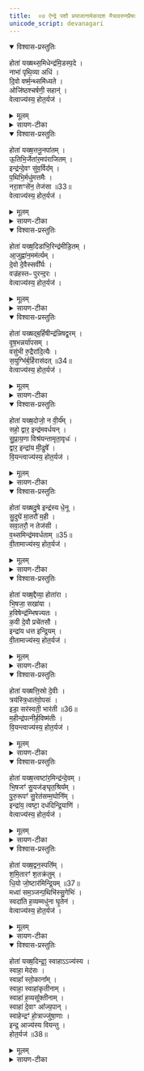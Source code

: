 ```yaml
---
title:  ०७ ऐन्द्रे पशौ प्रयाजानामेकादश मैत्रावरुणप्रैषाः
unicode_script: devanagari
---
```


<details open><summary>विश्वास-प्रस्तुतिः</summary>

होता॑ यख्षथ्स॒मिधेन्द्र॑मि॒डस्प॒दे ।  
नाभा॑ पृथि॒व्या अधि॑ ।  
दि॒वो वर्ष्म॒न्थ्समि॑ध्यते ।  
ओजि॑ष्ठश्चर्षणी॒ सहान्॑ ।  
वेत्वाज्य॑स्य॒ होत॒र्यज॑ ।  
</details>

<details><summary>मूलम्</summary>

होता॑ यख्षथ्स॒मिधेन्द्र॑मि॒डस्प॒दे ।  
नाभा॑ पृथि॒व्या अधि॑ ।  
दि॒वो वर्ष्म॒न्थ्समि॑ध्यते ।  
ओजि॑ष्ठश्चर्षणी॒ सहान्॑ ।  
वेत्वाज्य॑स्य॒ होत॒र्यज॑ ।  
</details>

<details><summary>सायण-टीका</summary>

(SB) 1इत्थं षड्भिरनुवाकैरस्यां कौकिल्यां सौत्रामण्यामध्वर्यवमुक्तम् । अथावशिष्टैश्चतुर्दशभिरनुवाकैर्हौत्रमुच्यते । तत्रास्मिन् सप्तमेऽनुवाके होतारमुद्दिश्य मैत्रावरुणेन पठनीया एकादश प्रयाजप्रैषा उच्यन्ते । तत्र 'समिद्भ्यः प्रेष्य' इत्यध्वर्युणा प्रेषितो मैत्रावरुणः प्रैषमन्त्रं पठति । तमिमं मन्त्रमाह - योऽयं होता विद्यते सोऽयं समिधेन्द्रं समिन्नामकेनाग्निना युक्तमिन्द्रं इडस्पदे इडाख्याया गोः पदस्थाने अस्मिन्नाहवनीये यक्षत् यजतु पूजयत्वित्यर्थः । या सोमक्रयणी गौः तस्याः पादपांसोः कियानपि भाग आहवनीये प्रक्षिप्तः तस्मादिडस्पदमित्युच्यते । समिन्नामकः कश्चिदग्निविशेषः प्रथमयाऽऽहुत्या हूयते । अतः समिन्नामकाग्निद्वारा तमिन्द्रं होता यक्षदित्युच्यते । तच्चेडायाः पदं आहवनीयाख्यं पृथिव्या नाभा नाभिस्थानीयायामुत्तरवेद्यां अध्युपरि वर्तते । हूयमानोऽयमग्निः दिवो वर्ष्मन् द्युलोकस्य शरीरस्थानीय इत्यर्थः । तत्र समिध्यते सम्यग्दीप्यते । चर्षणीसहान् चर्षणयो मनुष्याः तान् सहन्ते अभिभवन्तीत चर्षणीसहाः देवाः तानुद्दिश्य तेषां देवानां मध्ये ओजिष्ठः अत्यन्तप्रबलः तादृशोऽग्निः आज्यस्य वेतु इदमाज्यमश्नातु पिबत्वित्यर्थः । हे होतः! यज तदर्थं याज्यां पठ ॥
</details>

<details open><summary>विश्वास-प्रस्तुतिः</summary>

होता॑ यख्ष॒त्तनू॒नपा॑तम् ।  
ऊ॒तिभि॒र्जेता॑र॒मप॑राजितम् ।  
इन्द्र॑न्दे॒वꣳ सु॑व॒र्विद᳚म् ।  
प॒थिभि॒र्मधु॑मत्तमैः ।  
नरा॒शꣳसे॑न॒ तेज॑सा ॥33॥  
वेत्वाज्य॑स्य॒ होत॒र्यज॑ ।  
</details>

<details><summary>मूलम्</summary>

होता॑ यख्ष॒त्तनू॒नपा॑तम् ।  
ऊ॒तिभि॒र्जेता॑र॒मप॑राजितम् ।  
इन्द्र॑न्दे॒वꣳ सु॑व॒र्विद᳚म् ।  
प॒थिभि॒र्मधु॑मत्तमैः ।  
नरा॒शꣳसे॑न॒ तेज॑सा ॥33॥  
वेत्वाज्य॑स्य॒ होत॒र्यज॑ ।  
</details>

<details><summary>सायण-टीका</summary>

2द्वितीयं प्रैषमन्त्रमाह - अत्र सर्वत्र प्रथमान्तो होतृशब्दो दैव्यं होतारमाचष्टे, संबुद्ध्यन्तो मानुषम् । यथा पूर्वमन्त्रे समिच्छब्दः प्रयाजदेवतारूपमग्निविशेषमाह, एवमत्रापि तनूनपाच्छब्दो द्वितीयप्रयाजदेवतारूपमग्निविशेषमाचष्टे । दैव्यो होता तनूनपान्नामकमग्निं यक्षत् यजतु पूजयतु त्वदग्निद्वारा इन्द्रं पूजयतु । कीदृशमिन्द्रम्? ऊतिभिः अस्मद्रक्षणैर्युक्तं, जेतारं युद्धे जयशीलं केनाप्यन्येन अपराजितं, देवं द्योतमानं, सुवर्विदं स्वर्गस्य लब्धारं, मधुमत्तमैः अन्नपानादिपाथेयसंपत्त्या अत्यन्तं मधुरैः पथिभिः मार्गैर्युक्तं, नराशंसेन मनुष्यैः शंसनीयेन तेजसा युक्तं, तथाविधेन्द्रपूजार्थं तनूनपादग्निराज्यं पिबतु । तदर्थं हे मानुष होतः! याज्यां पठ ॥
</details>

<details open><summary>विश्वास-प्रस्तुतिः</summary>

होता॑ यख्ष॒दिडा॑भि॒रिन्द्र॑मीडि॒तम् ।  
आ॒जुह्वा॑न॒मम॑र्त्यम् ।  
दे॒वो दे॒वैस्सवी᳚र्यः ।  
वज्र॑हस्तᳶ पुरन्द॒रः ।  
वेत्वाज्य॑स्य॒ होत॒र्यज॑ ।  
</details>

<details><summary>मूलम्</summary>

होता॑ यख्ष॒दिडा॑भि॒रिन्द्र॑मीडि॒तम् ।  
आ॒जुह्वा॑न॒मम॑र्त्यम् ।  
दे॒वो दे॒वैस्सवी᳚र्यः ।  
वज्र॑हस्तᳶ पुरन्द॒रः ।  
वेत्वाज्य॑स्य॒ होत॒र्यज॑ ।  
</details>

<details><summary>सायण-टीका</summary>

3तृतीयमन्त्रमाह - शब्देन प्रयाजदेवतारूपस्तृतीयोऽग्निरुच्यते । बहुवचनं पूजार्थम् । तदग्निद्वारा दैव्यो होता इन्द्रं पूजयतु । कीदृशमिन्द्रम्? ईडितं नानाविधैर्मन्त्रैः स्तुतम्, आजुह्वानं सर्वेषु यज्ञेषु होमभाजं आह्वानभाजं वा, अमर्त्यं मरणरहितम् । स चेन्द्रो देवो देवैस्सह सवीर्यं बहुसामर्थ्ययुक्तः शत्रूनभिभवितुं वज्रहस्तः आसुरीं पुरीं दारयति विनाशयतीति पुरंदरः । तथाविधेन्द्रस्य पीतये पूर्वोक्तो वह्निराज्यं पिबतु । हे मानुष होतः! याज्यां पठ ॥
</details>

<details open><summary>विश्वास-प्रस्तुतिः</summary>

होता॑ यख्षद्ब॒र्हिषीन्द्र॑न्निषद्व॒रम् ।  
वृ॒ष॒भन्नर्या॑पसम् ।  
वसु॑भी रु॒द्रैरा॑दि॒त्यैः ।  
स॒युग्भि॑र्ब॒र्हिरास॑दत् ॥34॥  
वेत्वाज्य॑स्य॒ होत॒र्यज॑ ।  
</details>

<details><summary>मूलम्</summary>

होता॑ यख्षद्ब॒र्हिषीन्द्र॑न्निषद्व॒रम् ।  
वृ॒ष॒भन्नर्या॑पसम् ।  
वसु॑भी रु॒द्रैरा॑दि॒त्यैः ।  
स॒युग्भि॑र्ब॒र्हिरास॑दत् ॥34॥  
वेत्वाज्य॑स्य॒ होत॒र्यज॑ ।  
</details>

<details><summary>सायण-टीका</summary>

4चतुर्थमन्त्रमाह - बर्हिश्शब्दश्चतुर्थप्रयाजदेवतारूपमग्निमाचष्टे । तस्मिन्बर्हिषि पूजिते सति तद्द्वारेण इन्द्रं दैव्यो होता पूजयतु । कीदृशमिन्द्रं? निषद्वरं नितरां यज्ञे सीदन्ति उपविशन्तीति निषदो देवाः तेषां श्रेष्ठम्, वृषभं कामानां वर्षयितारम्, नरेभ्यो हितं नर्यं तथाविधं कर्म यस्यासौ नर्यापाः तथाविधम् । स चेन्द्रो वस्वादिभिः सयुग्भिः स्वेन सह वर्तमानैर्युक्तो बर्हिरासदत् यज्ञं प्राप्नोतु । वेत्वित्यादि पूर्ववत् ॥
</details>

<details open><summary>विश्वास-प्रस्तुतिः</summary>

होता॑ यख्ष॒दोजो॒ न वी॒र्य᳚म् ।  
सहो॒ द्वार॒ इन्द्र॑मवर्धयन् ।  
सु॒प्रा॒य॒णा विश्र॑यन्तामृता॒वृधः॑ ।  
द्वार॒ इन्द्रा॑य मी॒ढुषे᳚ ।  
वि॒यन्त्वाज्य॑स्य॒ होत॒र्यज॑ ।  
</details>

<details><summary>मूलम्</summary>

होता॑ यख्ष॒दोजो॒ न वी॒र्य᳚म् ।  
सहो॒ द्वार॒ इन्द्र॑मवर्धयन् ।  
सु॒प्रा॒य॒णा विश्र॑यन्तामृता॒वृधः॑ ।  
द्वार॒ इन्द्रा॑य मी॒ढुषे᳚ ।  
वि॒यन्त्वाज्य॑स्य॒ होत॒र्यज॑ ।  
</details>

<details><summary>सायण-टीका</summary>

5पञ्चममन्त्रमाह - द्वारशब्दः पञ्चमप्रयाजदेवतारूपमग्निमाह । पूजार्थं बहुवचनम् । तमग्निं दैव्यो होता पूजयतु । ताश्च द्वारशब्दाभिधेया देवता इन्द्रं वर्धयन्तु । ओजआदयो दृष्टान्ताः । यथा अष्टमधातोरोजसो वीर्यस्य चक्षुरादीन्द्रियसामर्थ्यस्य च सहसः शरीरबलस्य च वृद्धिः तथेन्द्रस्याभिवृद्धिरित्यर्थः । ताश्च द्वारदेदता सुप्रायणाः शोभनगतयः ऋतावृधः यज्ञस्य वर्धयित्र्यः तथाविधाः विश्रयन्तां विशेषेण यज्ञमाश्रयन्तु । मीढुषे वृष्ट्यादिना सेचकाय इन्द्रायेन्द्रार्थं द्वारो देवता वियन्तु पिबन्तु ॥
</details>

<details open><summary>विश्वास-प्रस्तुतिः</summary>

होता॑ यख्षदु॒षे इन्द्र॑स्य धे॒नू ।  
सु॒दुघे॑ मा॒तरौ॑ म॒ही ।  
सवा॒तरौ॒ न तेज॑सी ।  
व॒थ्समिन्द्र॑मवर्धताम् ॥35॥  
वी॒तामाज्य॑स्य॒ होत॒र्यज॑ ।  
</details>

<details><summary>मूलम्</summary>

होता॑ यख्षदु॒षे इन्द्र॑स्य धे॒नू ।  
सु॒दुघे॑ मा॒तरौ॑ म॒ही ।  
सवा॒तरौ॒ न तेज॑सी ।  
व॒थ्समिन्द्र॑मवर्धताम् ॥35॥  
वी॒तामाज्य॑स्य॒ होत॒र्यज॑ ।  
</details>

<details><summary>सायण-टीका</summary>

6षष्ठमन्त्रमाह - उषाशब्दः षष्ठप्रयाजाग्निमूर्तिद्वयमाह । तादृश्यौ उषे द्वे देव्यौ होता पूजयतु । कीदृश्यावुषे? इन्द्रस्य धेनुवत्प्रीणयित्र्यौ, सुदुघे सुखेन दोग्धुं शक्ये, मातरौ पयःप्रदानेन मातृसदृश्यौ, मही महत्यौ पूज्ये वा । वातृशब्दो गमनस्वभावं वत्समाचष्टे । समानो वाता वत्सो ययोस्ते सवातरौ । नकार उपमार्थः । इन्द्रस्य वत्सस्थानीयत्वादेकवत्से इव ते उभे वर्तेते । तेजसी तेजस्विन्यौ, तादृश्यौ मूर्ती वत्सस्थानीयमिन्द्रं अवर्धतां वृद्धिं प्रापयताम् । ते मूर्ती आज्यं वीतां पिबताम् ॥
</details>

<details open><summary>विश्वास-प्रस्तुतिः</summary>

होता॑ यख्ष॒द्दैव्या॒ होता॑रा ।  
भि॒षजा॒ सखा॑या ।  
ह॒विषेन्द्र॑म्भिषज्यतः ।  
क॒वी दे॒वौ प्रचे॑तसौ ।  
इन्द्रा॑य धत्त इन्द्रि॒यम् ।  
वी॒तामाज्य॑स्य॒ होत॒र्यज॑ ।  
</details>

<details><summary>मूलम्</summary>

होता॑ यख्ष॒द्दैव्या॒ होता॑रा ।  
भि॒षजा॒ सखा॑या ।  
ह॒विषेन्द्र॑म्भिषज्यतः ।  
क॒वी दे॒वौ प्रचे॑तसौ ।  
इन्द्रा॑य धत्त इन्द्रि॒यम् ।  
वी॒तामाज्य॑स्य॒ होत॒र्यज॑ ।  
</details>

<details><summary>सायण-टीका</summary>

7सप्तममन्त्रमाह - दैव्यहोतृशब्देन सप्तमप्रयाजदेवतारूपस्याग्नेर्द्वौ देहावुच्येते । तावुभौ होता पूजयतु । कीदृशौ? भिषजौ अनिष्टव्याधिचिकित्सकौ, सखाया परस्परं स्निग्धौ, तावुभौ अनेन हविषा तमिन्द्रं भिषज्यतः अनिष्टपरिहारेण चिकित्सां कुरुतः । तावुभौ कवी विद्वांसौ, देवी द्योतमानौ, प्रचेतसौ प्रकृष्टज्ञानौ, ताविन्द्रार्थं इन्द्रियं धत्तः शक्तिं पोषयतः । तावुभावाज्यं वीतां पिबताम् ॥
</details>

<details open><summary>विश्वास-प्रस्तुतिः</summary>

होता॑ यख्षत्ति॒स्रो दे॒वीः ।  
त्रय॑स्त्रि॒धात॑वो॒पसः॑ ।  
इडा॒ सर॑स्वती॒ भार॑ती ॥36॥  
म॒हीन्द्र॑पत्नीर्ह॒विष्म॑तीः ।  
वि॒यन्त्वाज्य॑स्य॒ होत॒र्यज॑ ।  
</details>

<details><summary>मूलम्</summary>

होता॑ यख्षत्ति॒स्रो दे॒वीः ।  
त्रय॑स्त्रि॒धात॑वो॒पसः॑ ।  
इडा॒ सर॑स्वती॒ भार॑ती ॥36॥  
म॒हीन्द्र॑पत्नीर्ह॒विष्म॑तीः ।  
वि॒यन्त्वाज्य॑स्य॒ होत॒र्यज॑ ।  
</details>

<details><summary>सायण-टीका</summary>

8अष्टममन्त्रमाह - अष्टमप्रयाजदेवतारूपस्याग्नेस्त्रिमूर्तयः । तिस्रस्ताः पूजयतु । कीदृश्यस्ताः? देवीः द्योतनात्मिकाः, अपसः कर्मनिमित्तं त्रिधातवः त्रीणि शरीराणि धारयित्र्यः, अत एव त्रयः त्रिलोकात्मिकाः । इडादीनि तासां नामधेयानि, ताश्च मही महत्यः पूज्याः, इन्द्रपत्नीः इन्द्रस्य पालयित्र्यः, हविष्मतीः अस्मद्दत्तेन हविषा युक्ताः । तादृश्य एता आज्यं वियन्तु पिबन्तु ॥
</details>

<details open><summary>विश्वास-प्रस्तुतिः</summary>

होता॑ यख्ष॒त्त्वष्टा॑र॒मिन्द्र॑न्दे॒वम् ।  
भि॒षजꣳ॑ सु॒यज॑ङ्घृत॒श्रिय᳚म् ।  
पु॒रु॒रूपꣳ॑ सु॒रेत॑सम्म॒घोनि᳚म् ।  
इन्द्रा॑य॒ त्वष्टा॒ दध॑दिन्द्रि॒याणि॑ ।  
वेत्वाज्य॑स्य॒ होत॒र्यज॑ ।  
</details>

<details><summary>मूलम्</summary>

होता॑ यख्ष॒त्त्वष्टा॑र॒मिन्द्र॑न्दे॒वम् ।  
भि॒षजꣳ॑ सु॒यज॑ङ्घृत॒श्रिय᳚म् ।  
पु॒रु॒रूपꣳ॑ सु॒रेत॑सम्म॒घोनि᳚म् ।  
इन्द्रा॑य॒ त्वष्टा॒ दध॑दिन्द्रि॒याणि॑ ।  
वेत्वाज्य॑स्य॒ होत॒र्यज॑ ।  
</details>

<details><summary>सायण-टीका</summary>

9नवममन्त्रमाह - त्वष्टृशब्देन नवमप्रयाजदेवतारूपोऽग्निरुच्यते तं होता पूजयतु तद्वारेणेन्द्रं पूजयतु । कीदृशमिन्द्रं? देवं द्योतनात्मकं, भिषजं अनिष्टव्याधिचिकित्सकं, सुयजं सुखेन यष्टुं शक्यं, धृतश्रियं घृतसेविनं, पुरुरूप तत्तद्यजमानगृहागमनाय बहुरूपधारिणं, सुरेतसं शोभनापत्ययुक्तं, मघोनि अन्नवन्तम् । ईदृशायेन्द्राय स त्वष्टा इन्द्रियाणि क्रियासामर्थ्यानि दधत् पोषयतु । आज्यं वेतु पिबतु ॥
</details>

<details open><summary>विश्वास-प्रस्तुतिः</summary>

होता॑ यख्ष॒द्वन॒स्पति᳚म् ।  
श॒मि॒तारꣳ॑ श॒तक्र॑तुम् ।  
धि॒यो जो॒ष्टार॑मिन्द्रि॒यम् ॥37॥  
मध्वा॑ सम॒ञ्जन्प॒थिभि॑स्सु॒गेभिः॑ ।  
स्वदा॑ति ह॒व्यम्मधु॑ना घृ॒तेन॑ ।  
वेत्वाज्य॑स्य॒ होत॒र्यज॑ ।  
</details>

<details><summary>मूलम्</summary>

होता॑ यख्ष॒द्वन॒स्पति᳚म् ।  
श॒मि॒तारꣳ॑ श॒तक्र॑तुम् ।  
धि॒यो जो॒ष्टार॑मिन्द्रि॒यम् ॥37॥  
मध्वा॑ सम॒ञ्जन्प॒थिभि॑स्सु॒गेभिः॑ ।  
स्वदा॑ति ह॒व्यम्मधु॑ना घृ॒तेन॑ ।  
वेत्वाज्य॑स्य॒ होत॒र्यज॑ ।  
</details>

<details><summary>सायण-टीका</summary>

10दशममन्त्रमाह - वनस्पतिशब्देन दशमप्रयाजदेवतारूपोऽग्निरुच्यते । तं होता यक्षत् तद्वारेणेन्द्रं पूजयतु । कीदृशमिन्द्रं? शमितारं सर्वानिष्टशमनहेतुं, शतक्रतुं शतसंख्याकाश्वभेधयुतं, धियो जोष्टारं बुद्धेस्सेवितारं, उपासकानां बुद्ध्या ध्यातव्यमित्यर्थः । इन्द्रियं सामर्थ्योपेतम् । तादृश इन्द्रः सुगेभिः पथिभिः सुखेन गन्तुं शक्यैर्मार्गैरागत्य मध्वा मधुरद्रव्येण समञ्जन् हवींषि स्निग्धीकुर्वन् वर्तते । स च मधुना मधुरेण घृतेन हव्यं स्वदाति स्वादूकरोति । तथाविधेन्द्रप्रीत्यर्थं वनस्पतिदेव आज्यं पिवतु ॥
</details>

<details open><summary>विश्वास-प्रस्तुतिः</summary>

होता॑ यख्ष॒दिन्द्र॒ꣵ॒ स्वाहाऽऽज्य॑स्य ।  
स्वाहा॒ मेद॑सः ।  
स्वाहा᳚ स्तो॒काना᳚म् ।  
स्वाहा॒ स्वाहा॑कृतीनाम् ।  
स्वाहा॑ ह॒व्यसू᳚क्तीनाम् ।  
स्वाहा॑ दे॒वाꣳ आ᳚ज्य॒पान् ।  
स्वाहेन्द्रꣳ॑ हो॒त्राज्जु॑षा॒णाः ।  
इन्द्र॒ आज्य॑स्य वियन्तु ।  
होत॒र्यज॑ ॥38॥
</details>

<details><summary>मूलम्</summary>

होता॑ यख्ष॒दिन्द्र॒ꣵ॒ स्वाहाऽऽज्य॑स्य ।  
स्वाहा॒ मेद॑सः ।  
स्वाहा᳚ स्तो॒काना᳚म् ।  
स्वाहा॒ स्वाहा॑कृतीनाम् ।  
स्वाहा॑ ह॒व्यसू᳚क्तीनाम् ।  
स्वाहा॑ दे॒वाꣳ आ᳚ज्य॒पान् ।  
स्वाहेन्द्रꣳ॑ हो॒त्राज्जु॑षा॒णाः ।  
इन्द्र॒ आज्य॑स्य वियन्तु ।  
होत॒र्यज॑ ॥38॥
</details>

<details><summary>सायण-टीका</summary>

11एकादशमन्त्रमाह - उक्तेषु सर्वेषु प्रयाजेष्वनुगतमितन्द्रं होता यक्षत् यजतु पूजयतु । तदिन्द्रस्य प्रीत्यर्थमाज्यस्य स्वाहुतिरस्तु । मेदसो द्रव्यस्य स्वाहुतिरस्तु । स्तोकानां बिन्दूनां स्वाहुतिरस्तु । स्वाहाकृतीनां स्वाहाकारेण दीयमानानां सर्वाहुतिद्रव्याणां स्वाहुतिरस्तु । हव्यसूक्तीनां हविस्स्तावकमन्त्राभिमानिदेतवतानामर्थे स्वाहुतिरस्तु । ये त्वाज्यं पिबन्तो देवास्तान्सर्वानुद्दिश्य स्वाहुतिरस्तु । होत्राद्धोमनिमित्तभूतादिन्द्रं जुषाणाः सेवमाना ये देवास्तेषां स्वाहुतिरस्तु । अयमिन्द्रोऽन्ये च सर्वे देवा आज्यं पिबन्तु । हे मानुष होतः! तदर्थं याज्यां पठ ॥

इति तैत्तिरीयब्राह्मणभाष्ये द्वितीयाष्टके षष्ठप्रपाठके सप्तमोऽनुवाकः ॥  

</details>

